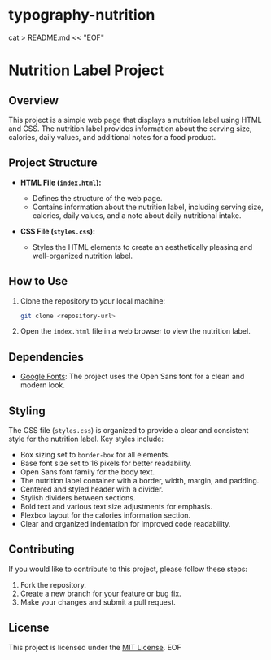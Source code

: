 # typography-nutrition
cat > README.md << "EOF"
# Nutrition Label Project

## Overview

This project is a simple web page that displays a nutrition label using HTML and CSS. The nutrition label provides information about the serving size, calories, daily values, and additional notes for a food product.

## Project Structure

- **HTML File (`index.html`):**
  - Defines the structure of the web page.
  - Contains information about the nutrition label, including serving size, calories, daily values, and a note about daily nutritional intake.

- **CSS File (`styles.css`):**
  - Styles the HTML elements to create an aesthetically pleasing and well-organized nutrition label.

## How to Use

1. Clone the repository to your local machine:

    ```bash
    git clone <repository-url>
    ```

2. Open the `index.html` file in a web browser to view the nutrition label.

## Dependencies

- [Google Fonts](https://fonts.google.com/css?family=Open+Sans:400,700,800): The project uses the Open Sans font for a clean and modern look.

## Styling

The CSS file (`styles.css`) is organized to provide a clear and consistent style for the nutrition label. Key styles include:

- Box sizing set to `border-box` for all elements.
- Base font size set to 16 pixels for better readability.
- Open Sans font family for the body text.
- The nutrition label container with a border, width, margin, and padding.
- Centered and styled header with a divider.
- Stylish dividers between sections.
- Bold text and various text size adjustments for emphasis.
- Flexbox layout for the calories information section.
- Clear and organized indentation for improved code readability.

## Contributing

If you would like to contribute to this project, please follow these steps:

1. Fork the repository.
2. Create a new branch for your feature or bug fix.
3. Make your changes and submit a pull request.

## License

This project is licensed under the [MIT License](LICENSE.md).
EOF
